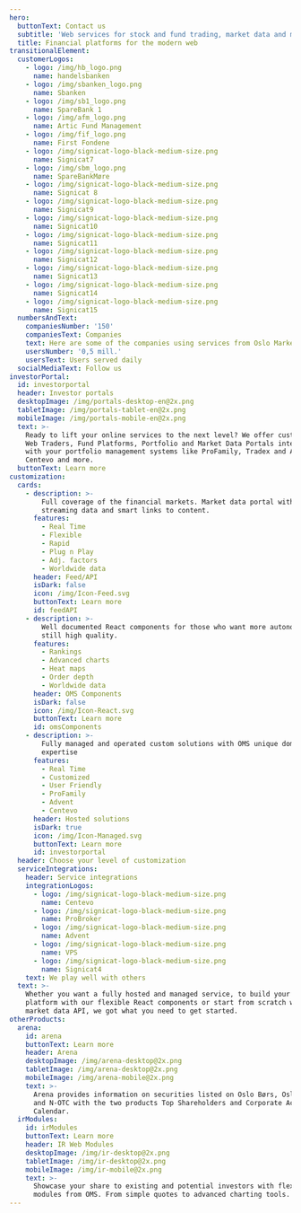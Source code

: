```yaml
---
hero:
  buttonText: Contact us
  subtitle: 'Web services for stock and fund trading, market data and more'
  title: Financial platforms for the modern web
transitionalElement:
  customerLogos:
    - logo: /img/hb_logo.png
      name: handelsbanken
    - logo: /img/sbanken_logo.png
      name: Sbanken
    - logo: /img/sb1_logo.png
      name: SpareBank 1
    - logo: /img/afm_logo.png
      name: Artic Fund Management
    - logo: /img/fif_logo.png
      name: First Fondene
    - logo: /img/signicat-logo-black-medium-size.png
      name: Signicat7
    - logo: /img/sbm_logo.png
      name: SpareBankMøre
    - logo: /img/signicat-logo-black-medium-size.png
      name: Signicat 8
    - logo: /img/signicat-logo-black-medium-size.png
      name: Signicat9
    - logo: /img/signicat-logo-black-medium-size.png
      name: Signicat10
    - logo: /img/signicat-logo-black-medium-size.png
      name: Signicat11
    - logo: /img/signicat-logo-black-medium-size.png
      name: Signicat12
    - logo: /img/signicat-logo-black-medium-size.png
      name: Signicat13
    - logo: /img/signicat-logo-black-medium-size.png
      name: Signicat14
    - logo: /img/signicat-logo-black-medium-size.png
      name: Signicat15
  numbersAndText:
    companiesNumber: '150'
    companiesText: Companies
    text: Here are some of the companies using services from Oslo Market Solutions
    usersNumber: '0,5 mill.'
    usersText: Users served daily
  socialMediaText: Follow us
investorPortal:
  id: investorportal
  header: Investor portals
  desktopImage: /img/portals-desktop-en@2x.png
  tabletImage: /img/portals-tablet-en@2x.png
  mobileImage: /img/portals-mobile-en@2x.png
  text: >-
    Ready to lift your online services to the next level? We offer customized
    Web Traders, Fund Platforms, Portfolio and Market Data Portals integrated
    with your portfolio management systems like ProFamily, Tradex and APX,
    Centevo and more.
  buttonText: Learn more
customization:
  cards:
    - description: >-
        Full coverage of the financial markets. Market data portal with live,
        streaming data and smart links to content.
      features:
        - Real Time
        - Flexible
        - Rapid
        - Plug n Play
        - Adj. factors
        - Worldwide data
      header: Feed/API
      isDark: false
      icon: /img/Icon-Feed.svg
      buttonText: Learn more
      id: feedAPI
    - description: >-
        Well documented React components for those who want more autonomy, but
        still high quality.
      features:
        - Rankings
        - Advanced charts
        - Heat maps
        - Order depth
        - Worldwide data
      header: OMS Components
      isDark: false
      icon: /img/Icon-React.svg
      buttonText: Learn more
      id: omsComponents
    - description: >-
        Fully managed and operated custom solutions with OMS unique domain
        expertise
      features:
        - Real Time
        - Customized
        - User Friendly
        - ProFamily
        - Advent
        - Centevo
      header: Hosted solutions
      isDark: true
      icon: /img/Icon-Managed.svg
      buttonText: Learn more
      id: investorportal
  header: Choose your level of customization
  serviceIntegrations:
    header: Service integrations
    integrationLogos:
      - logo: /img/signicat-logo-black-medium-size.png
        name: Centevo
      - logo: /img/signicat-logo-black-medium-size.png
        name: ProBroker
      - logo: /img/signicat-logo-black-medium-size.png
        name: Advent
      - logo: /img/signicat-logo-black-medium-size.png
        name: VPS
      - logo: /img/signicat-logo-black-medium-size.png
        name: Signicat4
    text: We play well with others
  text: >-
    Whether you want a fully hosted and managed service, to build your own
    platform with our flexible React components or start from scratch with the
    market data API, we got what you need to get started.
otherProducts:
  arena:
    id: arena
    buttonText: Learn more
    header: Arena
    desktopImage: /img/arena-desktop@2x.png
    tabletImage: /img/arena-desktop@2x.png
    mobileImage: /img/arena-mobile@2x.png
    text: >-
      Arena provides information on securities listed on Oslo Børs, Oslo Axess
      and N-OTC with the two products Top Shareholders and Corporate Actions
      Calendar.
  irModules:
    id: irModules
    buttonText: Learn more
    header: IR Web Modules
    desktopImage: /img/ir-desktop@2x.png
    tabletImage: /img/ir-desktop@2x.png
    mobileImage: /img/ir-mobile@2x.png
    text: >-
      Showcase your share to existing and potential investors with flexible web
      modules from OMS. From simple quotes to advanced charting tools.
---
```

